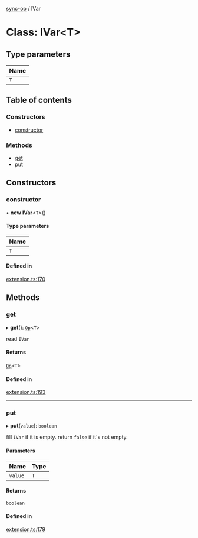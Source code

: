 [sync-op](../README.md) / IVar

# Class: IVar<T\>

## Type parameters

| Name |
| :------ |
| `T` |

## Table of contents

### Constructors

- [constructor](IVar.md#constructor)

### Methods

- [get](IVar.md#get)
- [put](IVar.md#put)

## Constructors

### constructor

• **new IVar**<`T`\>()

#### Type parameters

| Name |
| :------ |
| `T` |

#### Defined in

[extension.ts:170](https://github.com/dhcmrlchtdj/sync-op/blob/b976202/src/extension.ts#L170)

## Methods

### get

▸ **get**(): [`Op`](Op.md)<`T`\>

read `IVar`

#### Returns

[`Op`](Op.md)<`T`\>

#### Defined in

[extension.ts:193](https://github.com/dhcmrlchtdj/sync-op/blob/b976202/src/extension.ts#L193)

___

### put

▸ **put**(`value`): `boolean`

fill `IVar` if it is empty.
return `false` if it's not empty.

#### Parameters

| Name | Type |
| :------ | :------ |
| `value` | `T` |

#### Returns

`boolean`

#### Defined in

[extension.ts:179](https://github.com/dhcmrlchtdj/sync-op/blob/b976202/src/extension.ts#L179)
